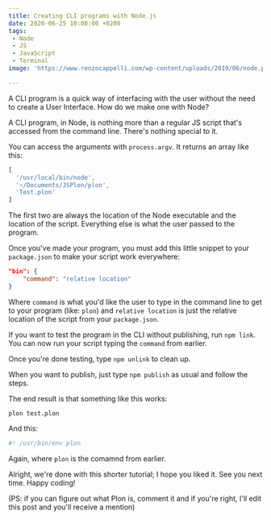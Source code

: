 ```yaml
---
title: Creating CLI programs with Node.js
date: 2020-06-25 10:00:00 +0200
tags: 
 - Node
 - JS
 - JavaScript
 - Terminal
image: 'https://www.renzocappelli.com/wp-content/uploads/2019/06/node.png'

---
```


A CLI program is a quick way of interfacing with the user without the need to create a User Interface. How do we make one with Node?

<!--more-->

A CLI program, in Node, is nothing more than a regular JS script that's accessed from the command line. There's nothing special to it.

You can access the arguments with `process.argv`. It returns an array like this:

```js
[
  '/usr/local/bin/node',
  '~/Documents/JSPlon/plon',
  'Test.plon'
]
```

The first two are always the location of the Node executable and the location of the script. Everything else is what the user passed to the program.

Once you've made your program, you must add this little snippet to your `package.json` to make your script work everywhere:

```json
"bin": {
    "command": "relative location"
}
```

Where `command` is what you'd like the user to type in the command line to get to your program (like: `plon`) and `relative location` is just the relative location of the script from your `package.json`.

If you want to test the program in the CLI without publishing, run `npm link`. You can now run your script typing the `command` from earlier.

Once you're done testing, type `npm unlink` to clean up.

When you want to publish, just type `npm publish` as usual and follow the steps.

The end result is that something like this works:

    plon test.plon

And this:

```bash
#! /usr/bin/env plon
```

Again, where `plon` is the comamnd from earlier.

Alright, we're done with this shorter tutorial; I hope you liked it. See you next time. Happy coding!

(PS: if you can figure out what Plon is, comment it and if you're right, I'll edit this post and you'll receive a mention)

